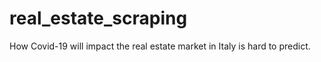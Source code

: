 # real_estate_scraping
How Covid-19 will impact the real estate market in Italy is hard to predict. 
